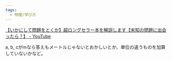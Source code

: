 ```yaml
---
tags:
  - 物理/学び方
---
```

[【いかにして問題をとくか】超ロングセラー本を解説します【未知の問題に出会ったら？】 - YouTube](https://www.youtube.com/watch?v=sC5miUc1MgQ)

a, b, cがmなら答えもメートルじゃないとおかしいとか、単位の違うものを加算していないかなど。

